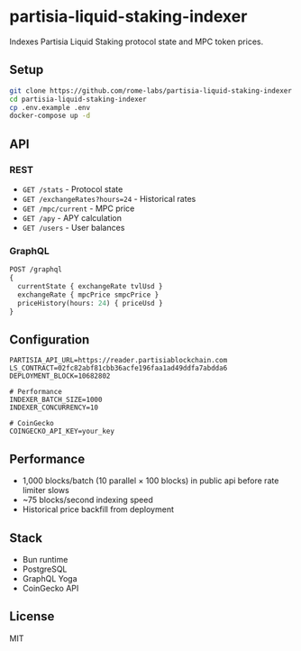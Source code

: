# partisia-liquid-staking-indexer

Indexes Partisia Liquid Staking protocol state and MPC token prices.

## Setup

```bash
git clone https://github.com/rome-labs/partisia-liquid-staking-indexer
cd partisia-liquid-staking-indexer
cp .env.example .env
docker-compose up -d
```

## API

### REST
- `GET /stats` - Protocol state
- `GET /exchangeRates?hours=24` - Historical rates  
- `GET /mpc/current` - MPC price
- `GET /apy` - APY calculation
- `GET /users` - User balances

### GraphQL
```graphql
POST /graphql
{
  currentState { exchangeRate tvlUsd }
  exchangeRate { mpcPrice smpcPrice }
  priceHistory(hours: 24) { priceUsd }
}
```

## Configuration

```env
PARTISIA_API_URL=https://reader.partisiablockchain.com
LS_CONTRACT=02fc82abf81cbb36acfe196faa1ad49ddfa7abdda6
DEPLOYMENT_BLOCK=10682802

# Performance
INDEXER_BATCH_SIZE=1000
INDEXER_CONCURRENCY=10

# CoinGecko
COINGECKO_API_KEY=your_key
```

## Performance

- 1,000 blocks/batch (10 parallel × 100 blocks) in public api before rate limiter slows
- ~75 blocks/second indexing speed
- Historical price backfill from deployment

## Stack

- Bun runtime
- PostgreSQL 
- GraphQL Yoga
- CoinGecko API

## License

MIT

